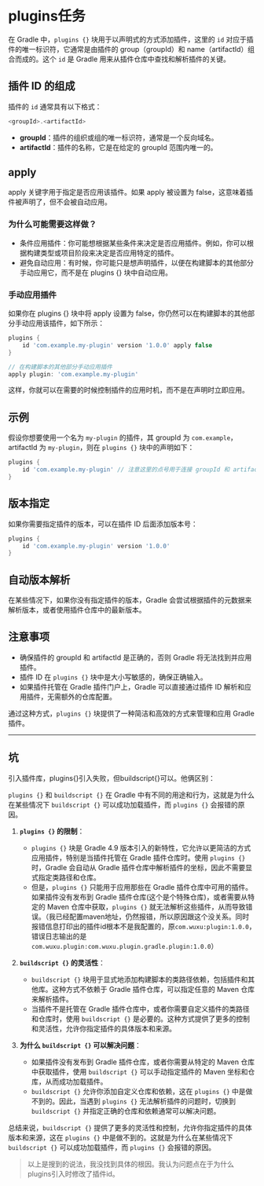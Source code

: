 # plugins任务

在 Gradle 中，`plugins {}` 块用于以声明式的方式添加插件，这里的 `id` 对应于插件的唯一标识符，它通常是由插件的 group（groupId）和 name（artifactId）组合而成的。这个 `id` 是 Gradle 用来从插件仓库中查找和解析插件的关键。

## 插件 ID 的组成

插件的 `id` 通常具有以下格式：

```groovy
<groupId>.<artifactId>
```

- **groupId**：插件的组织或组的唯一标识符，通常是一个反向域名。
- **artifactId**：插件的名称，它是在给定的 groupId 范围内唯一的。

## apply

apply 关键字用于指定是否应用该插件。如果 apply 被设置为 false，这意味着插件被声明了，但不会被自动应用。

### 为什么可能需要这样做？

- 条件应用插件：你可能想根据某些条件来决定是否应用插件。例如，你可以根据构建类型或项目阶段来决定是否应用特定的插件。
- 避免自动应用：有时候，你可能只是想声明插件，以便在构建脚本的其他部分手动应用它，而不是在 plugins {} 块中自动应用。

### 手动应用插件

如果你在 plugins {} 块中将 apply 设置为 false，你仍然可以在构建脚本的其他部分手动应用该插件，如下所示：

```groovy
plugins {
    id 'com.example.my-plugin' version '1.0.0' apply false
}

// 在构建脚本的其他部分手动应用插件
apply plugin: 'com.example.my-plugin'
```

这样，你就可以在需要的时候控制插件的应用时机，而不是在声明时立即应用。

## 示例

假设你想要使用一个名为 `my-plugin` 的插件，其 groupId 为 `com.example`，artifactId 为 `my-plugin`，则在 `plugins {}` 块中的声明如下：

```groovy
plugins {
    id 'com.example.my-plugin' // 注意这里的点号用于连接 groupId 和 artifactId
}
```

## 版本指定

如果你需要指定插件的版本，可以在插件 ID 后面添加版本号：

```groovy
plugins {
    id 'com.example.my-plugin' version '1.0.0'
}
```

## 自动版本解析

在某些情况下，如果你没有指定插件的版本，Gradle 会尝试根据插件的元数据来解析版本，或者使用插件仓库中的最新版本。

## 注意事项

- 确保插件的 groupId 和 artifactId 是正确的，否则 Gradle 将无法找到并应用插件。
- 插件 ID 在 `plugins {}` 块中是大小写敏感的，确保正确输入。
- 如果插件托管在 Gradle 插件门户上，Gradle 可以直接通过插件 ID 解析和应用插件，无需额外的仓库配置。

通过这种方式，`plugins {}` 块提供了一种简洁和高效的方式来管理和应用 Gradle 插件。

---

## 坑

引入插件库，plugins{}引入失败，但buildscript{}可以。他俩区别：

`plugins {}` 和 `buildscript {}` 在 Gradle 中有不同的用途和行为，这就是为什么在某些情况下 `buildscript {}` 可以成功加载插件，而 `plugins {}` 会报错的原因。

1. **`plugins {}` 的限制**：
   - `plugins {}` 块是 Gradle 4.9 版本引入的新特性，它允许以更简洁的方式应用插件，特别是当插件托管在 Gradle 插件仓库时。使用 `plugins {}` 时，Gradle 会自动从 Gradle 插件仓库中解析插件的坐标，因此不需要显式指定类路径和仓库。
   - 但是，`plugins {}` 只能用于应用那些在 Gradle 插件仓库中可用的插件。如果插件没有发布到 Gradle 插件仓库(这个是个特殊仓库)，或者需要从特定的 Maven 仓库中获取，`plugins {}` 就无法解析这些插件，从而导致错误。（我已经配置maven地址，仍然报错，所以原因跟这个没关系。同时报错信息打印出的插件id根本不是我配置的，原`com.wuxu:plugin:1.0.0`，错误日志输出的是`com.wuxu.plugin:com.wuxu.plugin.gradle.plugin:1.0.0`）

2. **`buildscript {}` 的灵活性**：
   - `buildscript {}` 块用于显式地添加构建脚本的类路径依赖，包括插件和其他库。这种方式不依赖于 Gradle 插件仓库，可以指定任意的 Maven 仓库来解析插件。
   - 当插件不是托管在 Gradle 插件仓库中，或者你需要自定义插件的类路径和仓库时，使用 `buildscript {}` 是必要的。这种方式提供了更多的控制和灵活性，允许你指定插件的具体版本和来源。

3. **为什么 `buildscript {}` 可以解决问题**：
   - 如果插件没有发布到 Gradle 插件仓库，或者你需要从特定的 Maven 仓库中获取插件，使用 `buildscript {}` 可以手动指定插件的 Maven 坐标和仓库，从而成功加载插件。
   - `buildscript {}` 允许你添加自定义仓库和依赖，这在 `plugins {}` 中是做不到的。因此，当遇到 `plugins {}` 无法解析插件的问题时，切换到 `buildscript {}` 并指定正确的仓库和依赖通常可以解决问题。

总结来说，`buildscript {}` 提供了更多的灵活性和控制，允许你指定插件的具体版本和来源，这在 `plugins {}` 中是做不到的。这就是为什么在某些情况下 `buildscript {}` 可以成功加载插件，而 `plugins {}` 会报错的原因。

>以上是搜到的说法，我没找到具体的根因。我认为问题点在于为什么plugins引入时修改了插件id。
